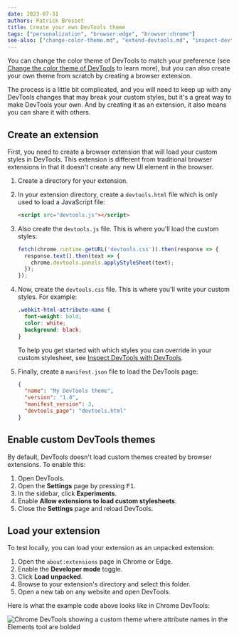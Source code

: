 ```yaml
---
date: 2023-07-31
authors: Patrick Brosset
title: Create your own DevTools theme
tags: ["personalization", "browser:edge", "browser:chrome"]
see-also: ["change-color-theme.md", "extend-devtools.md", "inspect-devtools-with-devtools.md"]
---
```

You can change the color theme of DevTools to match your preference (see [Change the color theme of DevTools](./change-color-theme.md) to learn more), but you can also create your own theme from scratch by creating a browser extension.

The process is a little bit complicated, and you will need to keep up with any DevTools changes that may break your custom styles, but it's a great way to make DevTools your own. And by creating it as an extension, it also means you can share it with others.

## Create an extension

First, you need to create a browser extension that will load your custom styles in DevTools. This extension is different from traditional browser extensions in that it doesn't create any new UI element in the browser.

1. Create a directory for your extension.

1. In your extension directory, create a `devtools.html` file which is only used to load a JavaScript file:

    ```html
    <script src="devtools.js"></script>
    ```

1. Also create the `devtools.js` file. This is where you'll load the custom styles:

    ```js
    fetch(chrome.runtime.getURL('devtools.css')).then(response => {
      response.text().then(text => {
        chrome.devtools.panels.applyStyleSheet(text);
      });
    });
    ```

1. Now, create the `devtools.css` file. This is where you'll write your custom styles. For example:
  
    ```css
    .webkit-html-attribute-name {
      font-weight: bold;
      color: white;
      background: black;
    }
    ```

    To help you get started with which styles you can override in your custom stylesheet, see [Inspect DevTools with DevTools](./inspect-devtools-with-devtools.md).

1. Finally, create a `manifest.json` file to load the DevTools page:

    ```json
    {
      "name": "My DevTools theme",
      "version": "1.0",
      "manifest_version": 3,
      "devtools_page": "devtools.html"
    }
    ```

## Enable custom DevTools themes

By default, DevTools doesn't load custom themes created by browser extensions. To enable this:

1. Open DevTools.
1. Open the **Settings** page by pressing <kbd>F1</kbd>.
1. In the sidebar, click **Experiments**.
1. Enable **Allow extensions to load custom stylesheets**.
1. Close the **Settings** page and reload DevTools.

## Load your extension

To test locally, you can load your extension as an unpacked extension:

1. Open the `about:extensions` page in Chrome or Edge.
1. Enable the **Developer mode** toggle.
1. Click **Load unpacked**.
1. Browse to your extension's directory and select this folder.
1. Open a new tab on any website and open DevTools.

Here is what the example code above looks like in Chrome DevTools:

![Chrome DevTools showing a custom theme where attribute names in the Elements tool are bolded](../../assets/img/create-your-own-devtools-theme.png)
